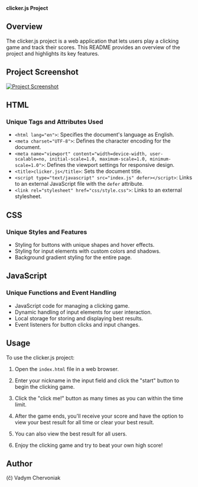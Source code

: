 <summary><b>clicker.js Project</b></summary>

## Overview

The clicker.js project is a web application that lets users play a clicking game and track their scores. This README provides an overview of the project and highlights its key features.

## Project Screenshot

[![Project Screenshot](https://github.com/vadym4che/clicker-js/blob/main/screenshot.png)](https://vadym4che.github.io/code-runner/)

## HTML

### Unique Tags and Attributes Used

- `<html lang="en">`: Specifies the document's language as English.
- `<meta charset="UTF-8">`: Defines the character encoding for the document.
- `<meta name="viewport" content="width=device-width, user-scalable=no, initial-scale=1.0, maximum-scale=1.0, minimum-scale=1.0">`: Defines the viewport settings for responsive design.
- `<title>clicker.js</title>`: Sets the document title.
- `<script type="text/javascript" src="index.js" defer></script>`: Links to an external JavaScript file with the `defer` attribute.
- `<link rel="stylesheet" href="css/style.css">`: Links to an external stylesheet.

## CSS

### Unique Styles and Features

- Styling for buttons with unique shapes and hover effects.
- Styling for input elements with custom colors and shadows.
- Background gradient styling for the entire page.

## JavaScript

### Unique Functions and Event Handling

- JavaScript code for managing a clicking game.
- Dynamic handling of input elements for user interaction.
- Local storage for storing and displaying best results.
- Event listeners for button clicks and input changes.

## Usage

To use the clicker.js project:

1. Open the `index.html` file in a web browser.

2. Enter your nickname in the input field and click the "start" button to begin the clicking game.

3. Click the "click me!" button as many times as you can within the time limit.

4. After the game ends, you'll receive your score and have the option to view your best result for all time or clear your best result.

5. You can also view the best result for all users.

6. Enjoy the clicking game and try to beat your own high score!

## Author

(č) Vadym Chervoniak
